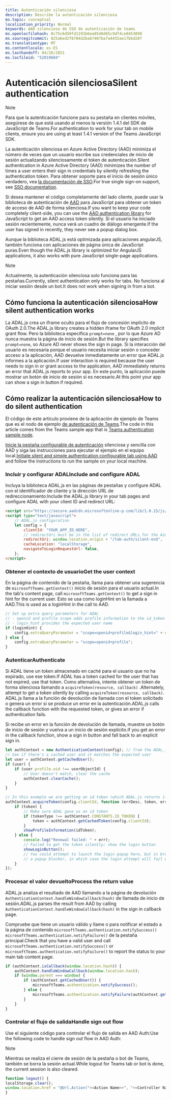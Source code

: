 ```yaml
---
title: Autenticación silenciosa
description: Describe la autenticación silenciosa
ms.topic: conceptual
localization_priority: Normal
keywords: AAD silencioso de SSO de autenticación de teams
ms.openlocfilehash: 0c75c6d50fd1191b6ea8548d65c9df4ce8453898
ms.sourcegitcommit: 825abed2f8784d2bab7407ba7a4455ae17bbd28f
ms.translationtype: MT
ms.contentlocale: es-ES
ms.lasthandoff: 04/26/2021
ms.locfileid: "52019604"
---
```

# <a name="silent-authentication"></a><span data-ttu-id="5514c-104">Autenticación silenciosa</span><span class="sxs-lookup"><span data-stu-id="5514c-104">Silent authentication</span></span>

> [!NOTE]
> <span data-ttu-id="5514c-105">Para que la autenticación funcione para su pestaña en clientes móviles, asegúrese de que está usando al menos la versión 1.4.1 del SDK de JavaScript de Teams.</span><span class="sxs-lookup"><span data-stu-id="5514c-105">For authentication to work for your tab on mobile clients, ensure you are using at least 1.4.1 version of the Teams JavaScript SDK.</span></span>

<span data-ttu-id="5514c-106">La autenticación silenciosa en Azure Active Directory (AAD) minimiza el número de veces que un usuario escribe sus credenciales de inicio de sesión actualizando silenciosamente el token de autenticación.</span><span class="sxs-lookup"><span data-stu-id="5514c-106">Silent authentication in Azure Active Directory (AAD) minimizes the number of times a user enters their sign in credentials by silently refreshing the authentication token.</span></span> <span data-ttu-id="5514c-107">Para obtener soporte para el inicio de sesión único verdadero, vea [la documentación de SSO](~/tabs/how-to/authentication/auth-aad-sso.md).</span><span class="sxs-lookup"><span data-stu-id="5514c-107">For true single sign-on support, see [SSO documentation](~/tabs/how-to/authentication/auth-aad-sso.md).</span></span>

<span data-ttu-id="5514c-108">Si desea mantener el código completamente del lado cliente, puede usar la biblioteca de autenticación de [AAD](/azure/active-directory/develop/active-directory-authentication-libraries) para JavaScript para obtener un token de acceso de AAD de forma silenciosa.</span><span class="sxs-lookup"><span data-stu-id="5514c-108">If you want to keep your code completely client-side, you can use the [AAD authentication library](/azure/active-directory/develop/active-directory-authentication-libraries) for JavaScript to get an AAD access token silently.</span></span> <span data-ttu-id="5514c-109">Si el usuario ha iniciado sesión recientemente, nunca verá un cuadro de diálogo emergente.</span><span class="sxs-lookup"><span data-stu-id="5514c-109">If the user has signed in recently, they never see a popup dialog box.</span></span>

<span data-ttu-id="5514c-110">Aunque la biblioteca ADAL.js está optimizada para aplicaciones angularJS, también funciona con aplicaciones de página única de JavaScript puras.</span><span class="sxs-lookup"><span data-stu-id="5514c-110">Even though the ADAL.js library is optimized for AngularJS applications, it also works with pure JavaScript single-page applications.</span></span>

> [!NOTE]
> <span data-ttu-id="5514c-111">Actualmente, la autenticación silenciosa solo funciona para las pestañas.</span><span class="sxs-lookup"><span data-stu-id="5514c-111">Currently, silent authentication only works for tabs.</span></span> <span data-ttu-id="5514c-112">No funciona al iniciar sesión desde un bot.</span><span class="sxs-lookup"><span data-stu-id="5514c-112">It does not work when signing in from a bot.</span></span>

## <a name="how-silent-authentication-works"></a><span data-ttu-id="5514c-113">Cómo funciona la autenticación silenciosa</span><span class="sxs-lookup"><span data-stu-id="5514c-113">How silent authentication works</span></span>

<span data-ttu-id="5514c-114">La ADAL.js crea un iframe oculto para el flujo de concesión implícito de OAuth 2.0.</span><span class="sxs-lookup"><span data-stu-id="5514c-114">The ADAL.js library creates a hidden iframe for OAuth 2.0 implicit grant flow.</span></span> <span data-ttu-id="5514c-115">Pero la biblioteca especifica `prompt=none` , por lo que Azure AD nunca muestra la página de inicio de sesión.</span><span class="sxs-lookup"><span data-stu-id="5514c-115">But the library specifies `prompt=none`, so Azure AD never shows the sign in page.</span></span> <span data-ttu-id="5514c-116">Si la interacción del usuario es necesaria porque el usuario necesita iniciar sesión o conceder acceso a la aplicación, AAD devuelve inmediatamente un error que ADAL.js informes a la aplicación.</span><span class="sxs-lookup"><span data-stu-id="5514c-116">If user interaction is required because the user needs to sign in or grant access to the application, AAD immediately returns an error that ADAL.js reports to your app.</span></span> <span data-ttu-id="5514c-117">En este punto, la aplicación puede mostrar un botón de inicio de sesión si es necesario.</span><span class="sxs-lookup"><span data-stu-id="5514c-117">At this point your app can show a sign in button if required.</span></span>

## <a name="how-to-do-silent-authentication"></a><span data-ttu-id="5514c-118">Cómo realizar la autenticación silenciosa</span><span class="sxs-lookup"><span data-stu-id="5514c-118">How to do silent authentication</span></span>

<span data-ttu-id="5514c-119">El código de este artículo proviene de la aplicación de ejemplo de Teams que es el nodo de ejemplo [de autenticación de Teams](https://github.com/OfficeDev/Microsoft-Teams-Samples/blob/main/samples/app-auth/nodejs/src/views/tab/silent/silent.hbs).</span><span class="sxs-lookup"><span data-stu-id="5514c-119">The code in this article comes from the Teams sample app that is [Teams authentication sample node](https://github.com/OfficeDev/Microsoft-Teams-Samples/blob/main/samples/app-auth/nodejs/src/views/tab/silent/silent.hbs).</span></span>

<span data-ttu-id="5514c-120">[Inicie la pestaña configurable de autenticación](https://github.com/OfficeDev/Microsoft-Teams-Samples/tree/main/samples/tab-channel-group-config-page-auth/csharp) silenciosa y sencilla con AAD y siga las instrucciones para ejecutar el ejemplo en el equipo local.</span><span class="sxs-lookup"><span data-stu-id="5514c-120">[Initiate silent and simple authentication configurable tab using AAD](https://github.com/OfficeDev/Microsoft-Teams-Samples/tree/main/samples/tab-channel-group-config-page-auth/csharp) and follow the instructions to run the sample on your local machine.</span></span>

### <a name="include-and-configure-adal"></a><span data-ttu-id="5514c-121">Incluir y configurar ADAL</span><span class="sxs-lookup"><span data-stu-id="5514c-121">Include and configure ADAL</span></span>

<span data-ttu-id="5514c-122">Incluya la biblioteca ADAL.js en las páginas de pestañas y configure ADAL con el identificador de cliente y la dirección URL de redireccionamiento:</span><span class="sxs-lookup"><span data-stu-id="5514c-122">Include the ADAL.js library in your tab pages and configure ADAL with your client ID and redirect URL:</span></span>

```html
<script src="https://secure.aadcdn.microsoftonline-p.com/lib/1.0.15/js/adal.min.js" integrity="sha384-lIk8T3uMxKqXQVVfFbiw0K/Nq+kt1P3NtGt/pNexiDby2rKU6xnDY8p16gIwKqgI" crossorigin="anonymous"></script>
<script type="text/javascript">
    // ADAL.js configuration
    let config = {
        clientId: "YOUR_APP_ID_HERE",
        // redirectUri must be in the list of redirect URLs for the Azure AD app
        redirectUri: window.location.origin + "/tab-auth/silent-end",
        cacheLocation: "localStorage",
        navigateToLoginRequestUrl: false,
    };
</script>
```

### <a name="get-the-user-context"></a><span data-ttu-id="5514c-123">Obtener el contexto de usuario</span><span class="sxs-lookup"><span data-stu-id="5514c-123">Get the user context</span></span>

<span data-ttu-id="5514c-124">En la página de contenido de la pestaña, llama para obtener una sugerencia de `microsoftTeams.getContext()` inicio de sesión para el usuario actual.</span><span class="sxs-lookup"><span data-stu-id="5514c-124">In the tab's content page, call `microsoftTeams.getContext()` to get a sign in hint for the current user.</span></span> <span data-ttu-id="5514c-125">Esto se usa como loginHint en la llamada a AAD.</span><span class="sxs-lookup"><span data-stu-id="5514c-125">This is used as a loginHint in the call to AAD.</span></span>

```javascript
// Set up extra query parameters for ADAL
// - openid and profile scope adds profile information to the id_token
// - login_hint provides the expected user name
if (loginHint) {
    config.extraQueryParameter = "scope=openid+profile&login_hint=" + encodeURIComponent(loginHint);
} else {
    config.extraQueryParameter = "scope=openid+profile";
}
```

### <a name="authenticate"></a><span data-ttu-id="5514c-126">Autenticar</span><span class="sxs-lookup"><span data-stu-id="5514c-126">Authenticate</span></span>

<span data-ttu-id="5514c-127">Si ADAL tiene un token almacenado en caché para el usuario que no ha expirado, use ese token.</span><span class="sxs-lookup"><span data-stu-id="5514c-127">If ADAL has a token cached for the user that has not expired, use that token.</span></span> <span data-ttu-id="5514c-128">Como alternativa, intente obtener un token de forma silenciosa llamando a `acquireToken(resource, callback)` .</span><span class="sxs-lookup"><span data-stu-id="5514c-128">Alternately, attempt to get a token silently by calling `acquireToken(resource, callback)`.</span></span> <span data-ttu-id="5514c-129">ADAL.js llama a la función de devolución de llamada con el token solicitado o genera un error si se produce un error en la autenticación.</span><span class="sxs-lookup"><span data-stu-id="5514c-129">ADAL.js calls the callback function with the requested token, or gives an error if authentication fails.</span></span>

<span data-ttu-id="5514c-130">Si recibe un error en la función de devolución de llamada, muestre un botón de inicio de sesión y vuelva a un inicio de sesión explícito.</span><span class="sxs-lookup"><span data-stu-id="5514c-130">If you get an error in the callback function, show a sign in button and fall back to an explicit sign in.</span></span>

```javascript
let authContext = new AuthenticationContext(config); // from the ADAL.js library
// See if there's a cached user and it matches the expected user
let user = authContext.getCachedUser();
if (user) {
    if (user.profile.oid !== userObjectId) {
        // User doesn't match, clear the cache
        authContext.clearCache();
    }
}

// In this example we are getting an id token (which ADAL.js returns if we ask for resource = clientId)
authContext.acquireToken(config.clientId, function (errDesc, token, err, tokenType) {
    if (token) {
        // Make sure ADAL gave us an id token
        if (tokenType !== authContext.CONSTANTS.ID_TOKEN) {
            token = authContext.getCachedToken(config.clientId);
        }
        showProfileInformation(idToken);
    } else {
        console.log("Renewal failed: " + err);
        // Failed to get the token silently; show the login button
        showLoginButton();
        // You could attempt to launch the login popup here, but in browsers this could be blocked by
        // a popup blocker, in which case the login attempt will fail with the reason FailedToOpenWindow.
    }
});
```

### <a name="process-the-return-value"></a><span data-ttu-id="5514c-131">Procesar el valor devuelto</span><span class="sxs-lookup"><span data-stu-id="5514c-131">Process the return value</span></span>

<span data-ttu-id="5514c-132">ADAL.js analiza el resultado de AAD llamando a la página de devolución `AuthenticationContext.handleWindowCallback(hash)` de llamada de inicio de sesión.</span><span class="sxs-lookup"><span data-stu-id="5514c-132">ADAL.js parses the result from AAD by calling `AuthenticationContext.handleWindowCallback(hash)` in the sign in callback page.</span></span>

<span data-ttu-id="5514c-133">Compruebe que tiene un usuario válido y llame o para notificar el estado a la página de contenido `microsoftTeams.authentication.notifySuccess()` `microsoftTeams.authentication.notifyFailure()` de la pestaña principal.</span><span class="sxs-lookup"><span data-stu-id="5514c-133">Check that you have a valid user and call `microsoftTeams.authentication.notifySuccess()` or `microsoftTeams.authentication.notifyFailure()` to report the status to your main tab content page.</span></span>

```javascript
if (authContext.isCallback(window.location.hash)) {
    authContext.handleWindowCallback(window.location.hash);
    if (window.parent === window) {
        if (authContext.getCachedUser()) {
            microsoftTeams.authentication.notifySuccess();
        } else {
            microsoftTeams.authentication.notifyFailure(authContext.getLoginError());
        }
    }
}
```

### <a name="handle-sign-out-flow"></a><span data-ttu-id="5514c-134">Controlar el flujo de salida</span><span class="sxs-lookup"><span data-stu-id="5514c-134">Handle sign out flow</span></span>

<span data-ttu-id="5514c-135">Use el siguiente código para controlar el flujo de salida en AAD Auth:</span><span class="sxs-lookup"><span data-stu-id="5514c-135">Use the following code to handle sign out flow in AAD Auth:</span></span>

> [!NOTE]
> <span data-ttu-id="5514c-136">Mientras se realiza el cierre de sesión de la pestaña o bot de Teams, también se borra la sesión actual.</span><span class="sxs-lookup"><span data-stu-id="5514c-136">While logout for Teams tab or bot is done, the current session is also cleared.</span></span>

```javascript
function logout() {
localStorage.clear();
window.location.href = "@Url.Action("<<Action Name>>", "<<Controller Name>>")";
}
```
